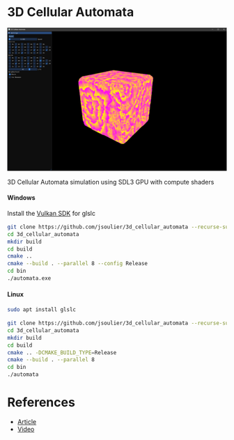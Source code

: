 # 3D Cellular Automata

![](image.png)

3D Cellular Automata simulation using SDL3 GPU with compute shaders

#### Windows

Install the [Vulkan SDK](https://www.lunarg.com/vulkan-sdk/) for glslc

```bash
git clone https://github.com/jsoulier/3d_cellular_automata --recurse-submodules
cd 3d_cellular_automata
mkdir build
cd build
cmake ..
cmake --build . --parallel 8 --config Release
cd bin
./automata.exe
```

#### Linux

```bash
sudo apt install glslc
```

```bash
git clone https://github.com/jsoulier/3d_cellular_automata --recurse-submodules
cd 3d_cellular_automata
mkdir build
cd build
cmake .. -DCMAKE_BUILD_TYPE=Release
cmake --build . --parallel 8
cd bin
./automata
```

# References

- [Article](https://softologyblog.wordpress.com/2019/12/28/3d-cellular-automata-3/)
- [Video](https://www.youtube.com/watch?v=63qlEpO73C4)